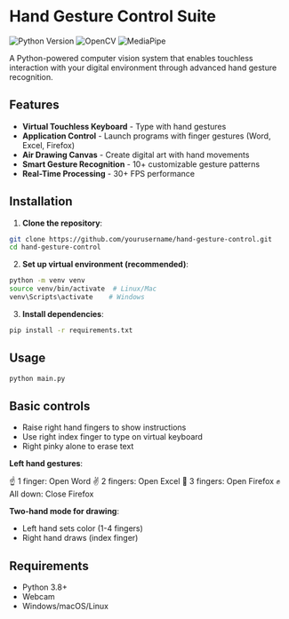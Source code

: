 # Hand Gesture Control Suite

![Python Version](https://img.shields.io/badge/python-3.8%2B-blue)
![OpenCV](https://img.shields.io/badge/opencv-4.7.0.72-green)
![MediaPipe](https://img.shields.io/badge/mediapipe-0.10.0-orange)

A Python-powered computer vision system that enables touchless interaction with your digital environment through advanced hand gesture recognition.

## Features

- **Virtual Touchless Keyboard** - Type with hand gestures
- **Application Control** - Launch programs with finger gestures (Word, Excel, Firefox)
- **Air Drawing Canvas** - Create digital art with hand movements
- **Smart Gesture Recognition** - 10+ customizable gesture patterns
- **Real-Time Processing** - 30+ FPS performance

## Installation

1. **Clone the repository**:
```bash
git clone https://github.com/yourusername/hand-gesture-control.git
cd hand-gesture-control
```

2. **Set up virtual environment (recommended)**:
```bash
python -m venv venv
source venv/bin/activate  # Linux/Mac
venv\Scripts\activate    # Windows
```

3. **Install dependencies**:
```bash
pip install -r requirements.txt
```

## Usage
```bash
python main.py
```

## Basic controls
- Raise right hand fingers to show instructions
- Use right index finger to type on virtual keyboard
- Right pinky alone to erase text

**Left hand gestures**:

☝️ 1 finger: Open Word
✌️ 2 fingers: Open Excel
🤟 3 fingers: Open Firefox
✊ All down: Close Firefox

**Two-hand mode for drawing**:
- Left hand sets color (1-4 fingers)
- Right hand draws (index finger)

## Requirements
- Python 3.8+
- Webcam
- Windows/macOS/Linux